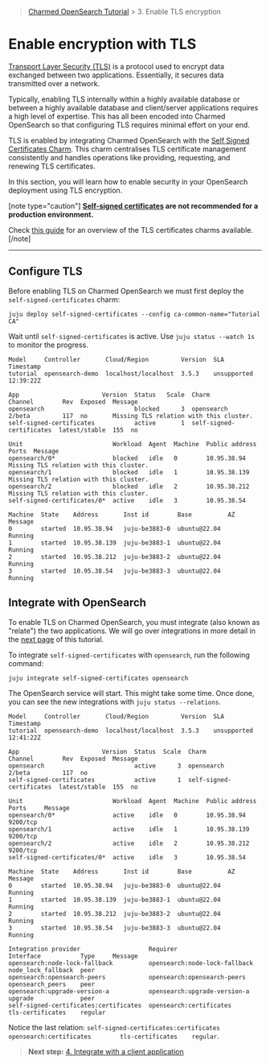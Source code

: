 > [Charmed OpenSearch Tutorial](/t/9722) >  3. Enable TLS encryption

# Enable encryption with TLS

[Transport Layer Security (TLS)](https://en.wikipedia.org/wiki/Transport_Layer_Security) is a protocol used to encrypt data exchanged between two applications. Essentially, it secures data transmitted over a network.

Typically, enabling TLS internally within a highly available database or between a highly available database and client/server applications requires a high level of expertise. This has all been encoded into Charmed OpenSearch so that configuring TLS requires minimal effort on your end.

TLS is enabled by integrating Charmed OpenSearch with the [Self Signed Certificates Charm](https://charmhub.io/self-signed-certificates). This charm centralises TLS certificate management consistently and handles operations like providing, requesting, and renewing TLS certificates.

In this section, you will learn how to enable security in your OpenSearch deployment using TLS encryption.

[note type="caution"]
**[Self-signed certificates](https://en.wikipedia.org/wiki/Self-signed_certificate) are not recommended for a production environment.**

Check [this guide](/t/11664) for an overview of the TLS certificates charms available. 
[/note]

---

## Configure TLS

Before enabling TLS on Charmed OpenSearch we must first deploy the `self-signed-certificates` charm:

```shell
juju deploy self-signed-certificates --config ca-common-name="Tutorial CA"
```

Wait until `self-signed-certificates` is active. Use `juju status --watch 1s` to monitor the progress.

```shell
Model     Controller       Cloud/Region         Version  SLA          Timestamp
tutorial  opensearch-demo  localhost/localhost  3.5.3    unsupported  12:39:22Z

App                       Version  Status   Scale  Charm                     Channel        Rev  Exposed  Message
opensearch                         blocked      3  opensearch                2/beta         117  no       Missing TLS relation with this cluster.
self-signed-certificates           active       1  self-signed-certificates  latest/stable  155  no

Unit                         Workload  Agent  Machine  Public address  Ports  Message
opensearch/0*                blocked   idle   0        10.95.38.94            Missing TLS relation with this cluster.
opensearch/1                 blocked   idle   1        10.95.38.139           Missing TLS relation with this cluster.
opensearch/2                 blocked   idle   2        10.95.38.212           Missing TLS relation with this cluster.
self-signed-certificates/0*  active    idle   3        10.95.38.54

Machine  State    Address       Inst id        Base          AZ  Message
0        started  10.95.38.94   juju-be3883-0  ubuntu@22.04      Running
1        started  10.95.38.139  juju-be3883-1  ubuntu@22.04      Running
2        started  10.95.38.212  juju-be3883-2  ubuntu@22.04      Running
3        started  10.95.38.54   juju-be3883-3  ubuntu@22.04      Running
```

## Integrate with OpenSearch

To enable TLS on Charmed OpenSearch, you must integrate (also known as "relate") the two applications. We will go over integrations in more detail in the [next page](/t/9714) of this tutorial.

To integrate `self-signed-certificates` with `opensearch`, run the following command:

```shell
juju integrate self-signed-certificates opensearch
```

The OpenSearch service will start. This might take some time. Once done, you can see the new integrations with `juju status --relations`.

```shell
Model     Controller       Cloud/Region         Version  SLA          Timestamp
tutorial  opensearch-demo  localhost/localhost  3.5.3    unsupported  12:41:22Z

App                       Version  Status  Scale  Charm                     Channel        Rev  Exposed  Message
opensearch                         active      3  opensearch                2/beta         117  no
self-signed-certificates           active      1  self-signed-certificates  latest/stable  155  no

Unit                         Workload  Agent  Machine  Public address  Ports     Message
opensearch/0*                active    idle   0        10.95.38.94     9200/tcp
opensearch/1                 active    idle   1        10.95.38.139    9200/tcp
opensearch/2                 active    idle   2        10.95.38.212    9200/tcp
self-signed-certificates/0*  active    idle   3        10.95.38.54

Machine  State    Address       Inst id        Base          AZ  Message
0        started  10.95.38.94   juju-be3883-0  ubuntu@22.04      Running
1        started  10.95.38.139  juju-be3883-1  ubuntu@22.04      Running
2        started  10.95.38.212  juju-be3883-2  ubuntu@22.04      Running
3        started  10.95.38.54   juju-be3883-3  ubuntu@22.04      Running

Integration provider                   Requirer                       Interface           Type     Message
opensearch:node-lock-fallback          opensearch:node-lock-fallback  node_lock_fallback  peer
opensearch:opensearch-peers            opensearch:opensearch-peers    opensearch_peers    peer
opensearch:upgrade-version-a           opensearch:upgrade-version-a   upgrade             peer
self-signed-certificates:certificates  opensearch:certificates        tls-certificates    regular
```

Notice the last relation: `self-signed-certificates:certificates  opensearch:certificates        tls-certificates    regular`. 
> **Next step:** [4. Integrate with a client application](/t/9714)